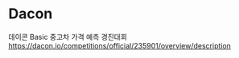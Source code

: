 # Dacon
데이콘 Basic 중고차 가격 예측 경진대회
https://dacon.io/competitions/official/235901/overview/description
